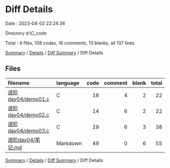 # Diff Details

Date : 2023-04-02 22:24:36

Directory d:\\C_code

Total : 4 files,  108 codes, 16 comments, 13 blanks, all 137 lines

[Summary](results.md) / [Details](details.md) / [Diff Summary](diff.md) / Diff Details

## Files
| filename | language | code | comment | blank | total |
| :--- | :--- | ---: | ---: | ---: | ---: |
| [进阶day04/demo01.c](/%E8%BF%9B%E9%98%B6day04/demo01.c) | C | 16 | 4 | 2 | 22 |
| [进阶day04/demo02.c](/%E8%BF%9B%E9%98%B6day04/demo02.c) | C | 14 | 6 | 2 | 22 |
| [进阶day04/demo03.c](/%E8%BF%9B%E9%98%B6day04/demo03.c) | C | 29 | 6 | 3 | 38 |
| [进阶day04/笔记.md](/%E8%BF%9B%E9%98%B6day04/%E7%AC%94%E8%AE%B0.md) | Markdown | 49 | 0 | 6 | 55 |

[Summary](results.md) / [Details](details.md) / [Diff Summary](diff.md) / Diff Details